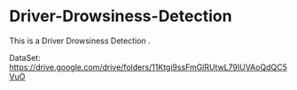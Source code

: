 # Driver-Drowsiness-Detection
This is a Driver Drowsiness Detection .


DataSet: https://drive.google.com/drive/folders/11Ktgi9ssFmGlRUtwL79IUVAoQdQC5VuO
